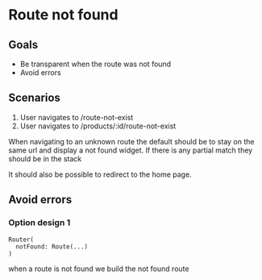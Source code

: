 # Route not found

## Goals
  - Be transparent when the route was not found
  - Avoid errors

## Scenarios

  1. User navigates to /route-not-exist
  2. User navigates to /products/:id/route-not-exist

When navigating to an unknown route the default should be to stay on the same url and display a not found widget. If there is any partial match they should be in the stack

It should also be possible to redirect to the home page.


## Avoid errors

### Option design 1

```
Router(
  notFound: Route(...)
)
```

when a route is not found we build the not found route